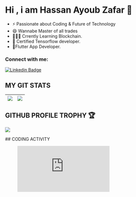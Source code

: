 <!--
**hassan-zafar/hassan-zafar** is a ✨ _special_ ✨ repository because its `README.md` (this file) appears on your GitHub profile.

Here are some ideas to get you started:

- 🔭 I’m currently working on ...
- 🌱 I’m currently learning ...
- 👯 I’m looking to collaborate on ...
- 🤔 I’m looking for help with ...
- 💬 Ask me about ...
- 📫 How to reach me: ...
- 😄 Pronouns: ...
- ⚡ Fun fact: ...
-->
# Hi , i am Hassan Ayoub Zafar 👋
- ⚡️ Passionate about Coding & Future of Technology
- 😄 Wannabe Master of all trades
- 👨🏻‍💻 Crrently Learning Blockchain.
- 🌱 Certified Tensorflow developer. 
- 🔭Flutter App Developer.

 ### Connect with me:

[![Linkedin Badge](https://img.shields.io/badge/-Hassan-blue?style=plastic-square&logo=Linkedin&logoColor=white&link=https://www.linkedin.com/in/hassan-zafar-ayoub/)](https://www.linkedin.com/in/hassan-zafar-ayoub//)

## MY GIT STATS
<img src="https://github-readme-stats.vercel.app/api?username=hassan-zafar&&show_icons=true&count_private=true&theme=radical"/>|<img src="https://github-readme-streak-stats.herokuapp.com/?user=hassan-zafar&theme=radical"/>|
|---|---|
## GITHUB PROFILE TROPHY 🏆
<p>
  <img src="https://github-profile-trophy.vercel.app/?username=am-523&margin-w=25&margin-h=25&column=7&theme=darkhub" />    
</p>
## CODING ACTIVITY
<p>
<figure><embed src="https://wakatime.com/share/@hassanzafar/d52243a4-642e-4d26-b13f-304c1d7adc74.svg"></embed></figure></p>
